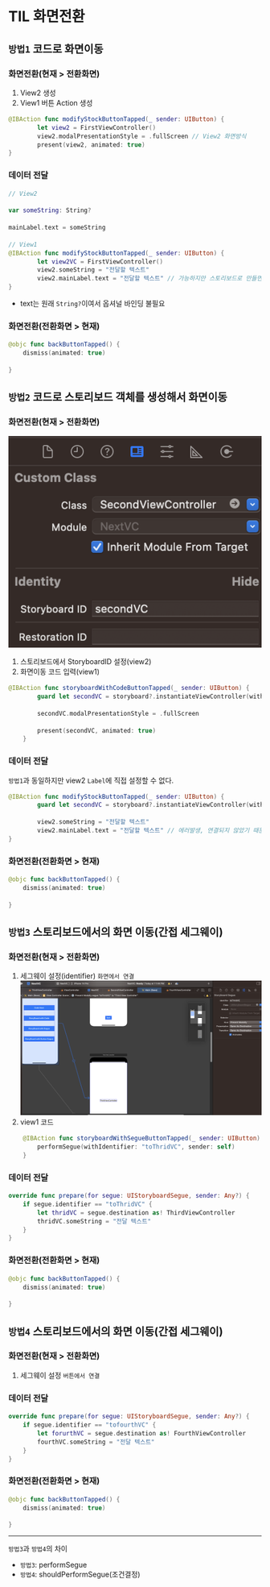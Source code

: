 # TIL 화면전환

 ## `방법1` 코드로 화면이동

### 화면전환(현재 > 전환화면)
1. View2 생성
2. View1 버튼 Action 생성
```swift
@IBAction func modifyStockButtonTapped(_ sender: UIButton) {
        let view2 = FirstViewController()
        view2.modalPresentationStyle = .fullScreen // View2 화면방식
        present(view2, animated: true)
}
```

### 데이터 전달
```Swift
// View2

var someString: String?

mainLabel.text = someString 

// View1
@IBAction func modifyStockButtonTapped(_ sender: UIButton) {
        let view2VC = FirstViewController()
        view2.someString = "전달할 텍스트"
        view2.mainLabel.text = "전달할 텍스트" // 가능하지만 스토리보드로 만들면 사용할 수 없다. 코드로 만드는 것은 메모리에 바로 올라가지만 스토리보드로 만들면 스토리보드-코드 연결과정이 필요하다.
}
```
- text는 원래 `String?`이여서 옵셔널 바인딩 불필요

### 화면전환(전환화면 > 현재)
```swift
@objc func backButtonTapped() {
    dismiss(animated: true)
    
}
```

## `방법2` 코드로 스토리보드 객체를 생성해서 화면이동
### 화면전환(현재 > 전환화면)
![](2023-01-08-23-42-12.png)
1. 스토리보드에서 StoryboardID 설정(view2)
2. 화면이동 코드 입력(view1)
```swift
@IBAction func storyboardWithCodeButtonTapped(_ sender: UIButton) {
        guard let secondVC = storyboard?.instantiateViewController(withIdentifier: "secondVC") as? SecondViewController else { return }
        
        secondVC.modalPresentationStyle = .fullScreen
        
        present(secondVC, animated: true) 
    }
```
### 데이터 전달
`방법1`과 동일하지만 view2 `Label`에 직접 설정할 수 없다.
```swift
@IBAction func modifyStockButtonTapped(_ sender: UIButton) {
        guard let secondVC = storyboard?.instantiateViewController(withIdentifier: "secondVC") as? SecondViewController else { return }

        view2.someString = "전달할 텍스트"
        view2.mainLabel.text = "전달할 텍스트" // 에러발생, 연결되지 않았기 때문에(연결시점이 viewDidLoad)
}
```
### 화면전환(전환화면 > 현재)
```swift
@objc func backButtonTapped() {
    dismiss(animated: true)
    
}
```
## `방법3` 스토리보드에서의 화면 이동(간접 세그웨이)
### 화면전환(현재 > 전환화면)
1. 세그웨이 설정(identifier) `화면에서 연결`
![](2023-01-09-00-27-24.png)
2. view1 코드 
```swift
    @IBAction func storyboardWithSegueButtonTapped(_ sender: UIButton) {
        performSegue(withIdentifier: "toThridVC", sender: self)
    }
```
### 데이터 전달
```swift
override func prepare(for segue: UIStoryboardSegue, sender: Any?) {
    if segue.identifier == "toThridVC" {
        let thridVC = segue.destination as! ThirdViewController
        thridVC.someString = "전달 텍스트"
    }
}
```
### 화면전환(전환화면 > 현재)
```swift
@objc func backButtonTapped() {
    dismiss(animated: true)
    
}
```

## `방법4` 스토리보드에서의 화면 이동(간접 세그웨이)
### 화면전환(현재 > 전환화면)
1. 세그웨이 설정 `버튼에서 연결`

### 데이터 전달
```swift
override func prepare(for segue: UIStoryboardSegue, sender: Any?) {
    if segue.identifier == "tofourthVC" {
        let forurthVC = segue.destination as! FourthViewController
        fourthVC.someString = "전달 텍스트"
    }
}
```
### 화면전환(전환화면 > 현재)
```swift
@objc func backButtonTapped() {
    dismiss(animated: true)
    
}
```

---
`방법3`과 `방법4`의 차이
 - `방법3`: performSegue
 - `방법4`: shouldPerformSegue(조건결정)

